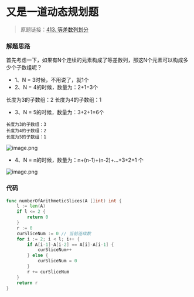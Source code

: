 # 又是一道动态规划题
> 原题链接：[413. 等差数列划分](https://leetcode-cn.com/problems/arithmetic-slices/)

### 解题思路
首先考虑一下，如果有N个连续的元素构成了等差数列，那这N个元素可以构成多少个子数组呢？
* 1、N = 3时候，不用说了，就1个
* 2、N = 4的时候，数量为：2+1=3个

长度为3的子数组：2
长度为4的子数组：1

* 3、N = 5的时候，数量为：3+2+1=6个
```
长度为3的子数组：3
长度为4的子数组：2
长度为5的子数组：1
```
![image.png](https://pic.leetcode-cn.com/d38185ecd9e8ec99010f8332d3627bff7f4d1eb69a0ad1b7050416e62ebe42b4-image.png)

* 4、N = n的时候，数量为：n+(n-1)+(n-2)+...+3+2+1 个

![image.png](https://pic.leetcode-cn.com/7199c824be570e4c5347001028518b5a6cdc5ae79d9eff0682bddf0a11e33557-image.png)

### 代码

```go
func numberOfArithmeticSlices(A []int) int {
	l := len(A)
	if l <= 2 {
		return 0
	}
	r := 0
	curSliceNum := 0 // 当前连续数
	for i := 2; i < l; i++ {
		if A[i-1]-A[i-2] == A[i]-A[i-1] {
			curSliceNum++
		} else {
			curSliceNum = 0
		}
		r += curSliceNum
	}
	return r
}
```

